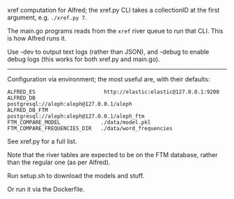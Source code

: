 xref computation for Alfred; the xref.py CLI takes a collectionID at the first
argument, e.g. `./xref.py 7`.

The main.go programs reads from the `xref` river queue to run that CLI. This is
how Alfred runs it.

Use -dev to output text logs (rather than JSON), and -debug to enable debug
logs (this works for both xref.py and main.go).

---

Configuration via environment; the most useful are, with their defaults:

    ALFRED_ES                      http://elastic:elastic@127.0.0.1:9200
    ALFRED_DB                      postgresql://aleph:aleph@127.0.0.1/aleph
    ALFRED_DB_FTM                  postgresql://aleph:aleph@127.0.0.1/aleph_ftm
    FTM_COMPARE_MODEL             ./data/model.pkl
    FTM_COMPARE_FREQUENCIES_DIR   ./data/word_frequencies

See xref.py for a full list.

Note that the river tables are expected to be on the FTM database, rather than
the regular one (as per Alfred).

Run setup.sh to download the models and stuff.

Or run it via the Dockerfile.
